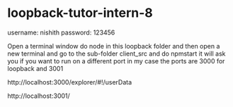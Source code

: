 # loopback-tutor-intern-8

username: nishith password: 123456

Open a terminal window do node in this loopback folder and then open a new terminal and go to the sub-folder client_src and do npmstart
it will ask you if you want to run on a different port
in my case the ports are 3000 for loopback and 3001

http://localhost:3000/explorer/#!/userData

http://localhost:3001/
